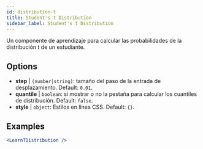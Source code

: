```yaml
---
id: distribution-t
title: Student's t Distribution
sidebar_label: Student's t Distribution
---
```


Un componente de aprendizaje para calcular las probabilidades de la distribución t de un estudiante.

## Options

* __step__ | `(number|string)`: tamaño del paso de la entrada de desplazamiento. Default: `0.01`.
* __quantile__ | `boolean`: si mostrar o no la pestaña para calcular los cuantiles de distribución. Default: `false`.
* __style__ | `object`: Estilos en línea CSS. Default: `{}`.


## Examples

```jsx live
<LearnTDistribution />
```

